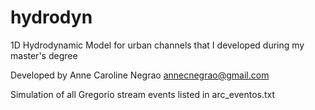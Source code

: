 # hydrodyn
1D Hydrodynamic Model for urban channels that I developed during my master's degree

Developed by Anne Caroline Negrao
annecnegrao@gmail.com

Simulation of all Gregorio stream events listed in arc_eventos.txt


